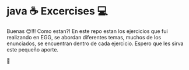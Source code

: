 # java ☕ Excercises 💻

Buenas 😊!!! Como estan?!
En este repo estan los ejercicios que fui realizando en EGG, se abordan diferentes temas, muchos de los enunciados, 
se encuentran dentro de cada ejercicio.
Espero que les sirva este pequeño aporte.

🚀
